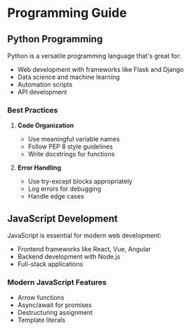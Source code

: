 # Programming Guide

## Python Programming

Python is a versatile programming language that's great for:
- Web development with frameworks like Flask and Django
- Data science and machine learning
- Automation scripts
- API development

### Best Practices

1. **Code Organization**
   - Use meaningful variable names
   - Follow PEP 8 style guidelines
   - Write docstrings for functions

2. **Error Handling**
   - Use try-except blocks appropriately
   - Log errors for debugging
   - Handle edge cases

## JavaScript Development

JavaScript is essential for modern web development:
- Frontend frameworks like React, Vue, Angular
- Backend development with Node.js
- Full-stack applications

### Modern JavaScript Features

- Arrow functions
- Async/await for promises
- Destructuring assignment
- Template literals